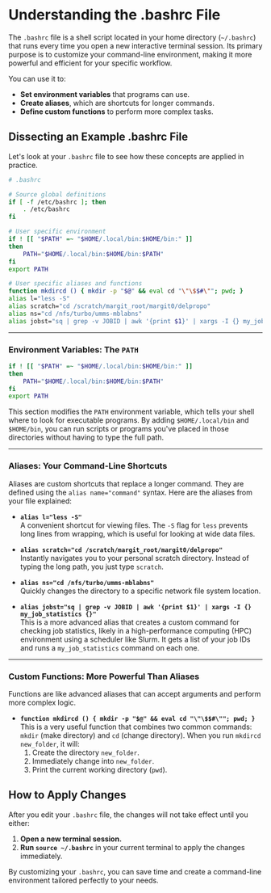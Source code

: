 # Understanding the .bashrc File

The `.bashrc` file is a shell script located in your home directory (`~/.bashrc`) that runs every time you open a new interactive terminal session. Its primary purpose is to customize your command-line environment, making it more powerful and efficient for your specific workflow.

You can use it to:
- **Set environment variables** that programs can use.
- **Create aliases**, which are shortcuts for longer commands.
- **Define custom functions** to perform more complex tasks.

## Dissecting an Example .bashrc File

Let's look at your `.bashrc` file to see how these concepts are applied in practice.

```bash
# .bashrc

# Source global definitions
if [ -f /etc/bashrc ]; then
	. /etc/bashrc
fi

# User specific environment
if ! [[ "$PATH" =~ "$HOME/.local/bin:$HOME/bin:" ]]
then
    PATH="$HOME/.local/bin:$HOME/bin:$PATH"
fi
export PATH

# User specific aliases and functions
function mkdircd () { mkdir -p "$@" && eval cd "\"\$$#\""; pwd; }
alias l="less -S"
alias scratch="cd /scratch/margit_root/margit0/delpropo"
alias ns="cd /nfs/turbo/umms-mblabns"
alias jobst="sq | grep -v JOBID | awk '{print $1}' | xargs -I {} my_job_statistics {}"
```

---

### Environment Variables: The `PATH`

```bash
if ! [[ "$PATH" =~ "$HOME/.local/bin:$HOME/bin:" ]]
then
    PATH="$HOME/.local/bin:$HOME/bin:$PATH"
fi
export PATH
```
This section modifies the `PATH` environment variable, which tells your shell where to look for executable programs. By adding `$HOME/.local/bin` and `$HOME/bin`, you can run scripts or programs you've placed in those directories without having to type the full path.

---

### Aliases: Your Command-Line Shortcuts

Aliases are custom shortcuts that replace a longer command. They are defined using the `alias name="command"` syntax. Here are the aliases from your file explained:

- **`alias l="less -S"`**  
  A convenient shortcut for viewing files. The `-S` flag for `less` prevents long lines from wrapping, which is useful for looking at wide data files.

- **`alias scratch="cd /scratch/margit_root/margit0/delpropo"`**  
  Instantly navigates you to your personal scratch directory. Instead of typing the long path, you just type `scratch`.

- **`alias ns="cd /nfs/turbo/umms-mblabns"`**  
  Quickly changes the directory to a specific network file system location.

- **`alias jobst="sq | grep -v JOBID | awk '{print $1}' | xargs -I {} my_job_statistics {}"`**  
  This is a more advanced alias that creates a custom command for checking job statistics, likely in a high-performance computing (HPC) environment using a scheduler like Slurm. It gets a list of your job IDs and runs a `my_job_statistics` command on each one.

---

### Custom Functions: More Powerful Than Aliases

Functions are like advanced aliases that can accept arguments and perform more complex logic.

- **`function mkdircd () { mkdir -p "$@" && eval cd "\"\$$#\""; pwd; }`**  
  This is a very useful function that combines two common commands: `mkdir` (make directory) and `cd` (change directory). When you run `mkdircd new_folder`, it will:
  1. Create the directory `new_folder`.
  2. Immediately change into `new_folder`.
  3. Print the current working directory (`pwd`).

## How to Apply Changes

After you edit your `.bashrc` file, the changes will not take effect until you either:
1.  **Open a new terminal session.**
2.  **Run `source ~/.bashrc`** in your current terminal to apply the changes immediately.

By customizing your `.bashrc`, you can save time and create a command-line environment tailored perfectly to your needs.
